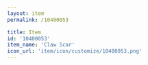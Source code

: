 ```yaml
---
layout: item
permalink: /10400053

title: Item
id: '10400053'
item_name: 'Claw Scar'
icon_url: 'item/icon/customize/10400053.png'
---
```

